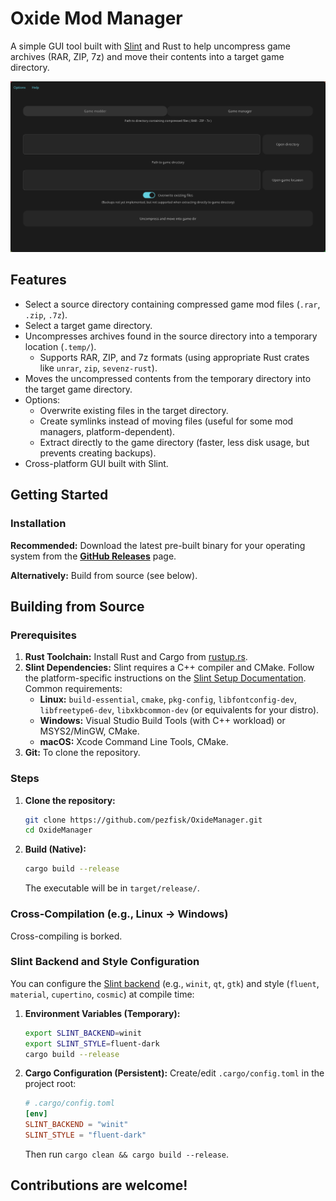# Oxide Mod Manager

A simple GUI tool built with [Slint](https://slint.dev/) and Rust to help uncompress game archives (RAR, ZIP, 7z) and move their contents into a target game directory.

![Screenshot](assets/program.png)

## Features

*   Select a source directory containing compressed game mod files (`.rar`, `.zip`, `.7z`).
*   Select a target game directory.
*   Uncompresses archives found in the source directory into a temporary location (`.temp/`).
    *   Supports RAR, ZIP, and 7z formats (using appropriate Rust crates like `unrar`, `zip`, `sevenz-rust`).
*   Moves the uncompressed contents from the temporary directory into the target game directory.
*   Options:
    *   Overwrite existing files in the target directory.
    *   Create symlinks instead of moving files (useful for some mod managers, platform-dependent).
    *   Extract directly to the game directory (faster, less disk usage, but prevents creating backups).
*   Cross-platform GUI built with Slint.

## Getting Started

### Installation

**Recommended:** Download the latest pre-built binary for your operating system from the [**GitHub Releases**](https://github.com/pezfisk/OxideManager/releases) page.
<!-- TODO: Create releases with binaries for Windows, macOS, Linux if possible -->

**Alternatively:** Build from source (see below).

## Building from Source

### Prerequisites

1.  **Rust Toolchain:** Install Rust and Cargo from [rustup.rs](https://rustup.rs/).
2.  **Slint Dependencies:** Slint requires a C++ compiler and CMake. Follow the platform-specific instructions on the [Slint Setup Documentation](https://slint.dev/docs/get-started/setup). Common requirements:
    *   **Linux:** `build-essential`, `cmake`, `pkg-config`, `libfontconfig-dev`, `libfreetype6-dev`, `libxkbcommon-dev` (or equivalents for your distro).
    *   **Windows:** Visual Studio Build Tools (with C++ workload) or MSYS2/MinGW, CMake.
    *   **macOS:** Xcode Command Line Tools, CMake.
3.  **Git:** To clone the repository.

### Steps

1.  **Clone the repository:**
    ```bash
    git clone https://github.com/pezfisk/OxideManager.git
    cd OxideManager
    ```

2.  **Build (Native):**
    ```bash
    cargo build --release
    ```
    The executable will be in `target/release/`.

### Cross-Compilation (e.g., Linux -> Windows)

Cross-compiling is borked.

### Slint Backend and Style Configuration

You can configure the [Slint backend](https://docs.slint.dev/latest/docs/slint/reference/std-widgets/style/) (e.g., `winit`, `qt`, `gtk`) and style (`fluent`, `material`, `cupertino`, `cosmic`) at compile time:

1.  **Environment Variables (Temporary):**
    ```bash
    export SLINT_BACKEND=winit
    export SLINT_STYLE=fluent-dark
    cargo build --release
    ```
2.  **Cargo Configuration (Persistent):** Create/edit `.cargo/config.toml` in the project root:
    ```toml
    # .cargo/config.toml
    [env]
    SLINT_BACKEND = "winit"
    SLINT_STYLE = "fluent-dark"
    ```
    Then run `cargo clean && cargo build --release`.

## Contributions are welcome!

